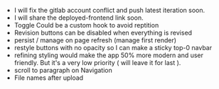 - I will fix the gitlab account conflict and push latest iteration soon.
- I will share the deployed-frontend link soon.
- Toggle Could be a custom hook to avoid reptition
- Revision buttons can be disabled when everything is revised
- persist / manage on page refresh (manage first render)
- restyle buttons with no opacity so I can make a sticky top-0 navbar
- refining styling would make the app 50% more modern and user friendly. But it's a very low priority ( will leave it for last ).
- scroll to paragraph on Navigation
- File names after upload
